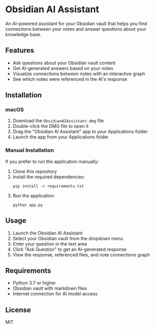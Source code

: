 # Obsidian AI Assistant

An AI-powered assistant for your Obsidian vault that helps you find connections between your notes and answer questions about your knowledge base.

## Features

- Ask questions about your Obsidian vault content
- Get AI-generated answers based on your notes
- Visualize connections between notes with an interactive graph
- See which notes were referenced in the AI's response

## Installation

### macOS

1. Download the `ObsidianAIAssistant.dmg` file
2. Double-click the DMG file to open it
3. Drag the "Obsidian AI Assistant" app to your Applications folder
4. Launch the app from your Applications folder

### Manual Installation

If you prefer to run the application manually:

1. Clone this repository
2. Install the required dependencies:
   ```
   pip install -r requirements.txt
   ```
3. Run the application:
   ```
   python app.py
   ```

## Usage

1. Launch the Obsidian AI Assistant
2. Select your Obsidian vault from the dropdown menu
3. Enter your question in the text area
4. Click "Ask Question" to get an AI-generated response
5. View the response, referenced files, and note connections graph

## Requirements

- Python 3.7 or higher
- Obsidian vault with markdown files
- Internet connection for AI model access

## License

MIT 